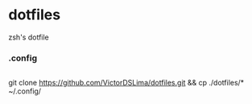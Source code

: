 # dotfiles
zsh's dotfile

### .config

```
```
git clone https://github.com/VictorDSLima/dotfiles.git && cp ./dotfiles/* ~/.config/
```



